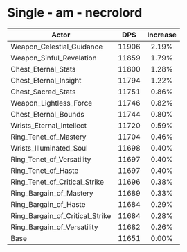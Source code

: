 # Single - am - necrolord
| Actor | DPS | Increase |
|---|:---:|:---:|
|Weapon_Celestial_Guidance|11906|2.19%|
|Weapon_Sinful_Revelation|11859|1.79%|
|Chest_Eternal_Stats|11800|1.28%|
|Chest_Eternal_Insight|11794|1.22%|
|Chest_Sacred_Stats|11751|0.86%|
|Weapon_Lightless_Force|11746|0.82%|
|Chest_Eternal_Bounds|11744|0.80%|
|Wrists_Eternal_Intellect|11720|0.59%|
|Ring_Tenet_of_Mastery|11704|0.46%|
|Wrists_Illuminated_Soul|11698|0.40%|
|Ring_Tenet_of_Versatility|11697|0.40%|
|Ring_Tenet_of_Haste|11697|0.40%|
|Ring_Tenet_of_Critical_Strike|11696|0.38%|
|Ring_Bargain_of_Mastery|11689|0.33%|
|Ring_Bargain_of_Haste|11684|0.29%|
|Ring_Bargain_of_Critical_Strike|11684|0.28%|
|Ring_Bargain_of_Versatility|11682|0.26%|
|Base|11651|0.00%|

